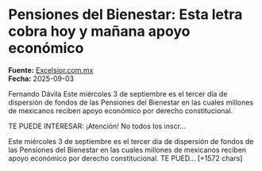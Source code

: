 # Pensiones del Bienestar: Esta letra cobra hoy y mañana apoyo económico

**Fuente:** [Excelsior.com.mx](https://www.excelsior.com.mx/nacional/pensiones-del-bienestar-esta-letra-cobra-hoy-y-manana-apoyo-economico/1737124)  
**Fecha:** 2025-09-03

Fernando Dávila
Este miércoles 3 de septiembre es el tercer día de dispersión de fondos de las Pensiones del Bienestar en las cuales millones de mexicanos reciben apoyo económico por derecho constitucional.

TE PUEDE INTERESAR: ¡Atención! No todos los inscr…

Este miércoles 3 de septiembre es el tercer día de dispersión de fondos de las Pensiones del Bienestar en las cuales millones de mexicanos reciben apoyo económico por derecho constitucional.
TE PUED… [+1572 chars]
